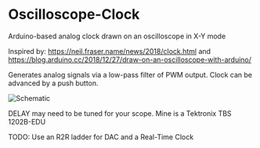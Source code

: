 # Oscilloscope-Clock
Arduino-based analog clock drawn on an oscilloscope in X-Y mode

Inspired by:
   https://neil.fraser.name/news/2018/clock.html and<br>
   https://blog.arduino.cc/2018/12/27/draw-on-an-oscilloscope-with-arduino/

Generates analog signals via a low-pass filter of PWM output.
Clock can be advanced by a push button. 

![Schematic](https://octodex.github.com/images/yaktocat.png)

DELAY may need to be tuned for your scope. Mine is a Tektronix TBS 1202B-EDU

TODO: Use an R2R ladder for DAC and a Real-Time Clock
